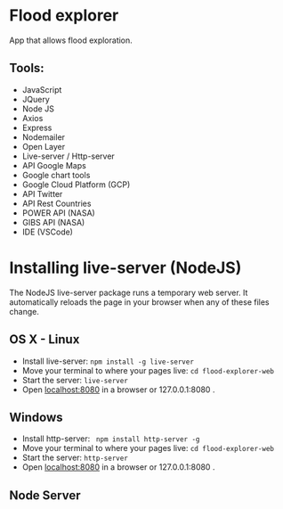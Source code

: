 # Flood explorer
App that allows flood exploration.

## Tools:
+ JavaScript
+ JQuery
+ Node JS
+ Axios
+ Express
+ Nodemailer
+ Open Layer
+ Live-server / Http-server
+ API Google Maps
+ Google chart tools 
+ Google Cloud Platform (GCP)
+ API Twitter
+ API Rest Countries
+ POWER API (NASA)
+ GIBS API (NASA)
+ IDE (VSCode)


# Installing live-server (NodeJS)

The NodeJS live-server package runs a temporary web server. It automatically reloads the page in your browser when any of these files change.

## OS X - Linux
+ Install live-server: `npm install -g live-server`
+ Move your terminal to where your pages live: `cd flood-explorer-web`
+ Start the server: `live-server `
+ Open [localhost:8080](localhost:8080) in a browser or 127.0.0.1:8080 .

## Windows
+ Install http-server: ` npm install http-server -g`
+ Move your terminal to where your pages live: `cd flood-explorer-web`
+ Start the server: `http-server `
+ Open [localhost:8080](localhost:8080) in a browser or 127.0.0.1:8080 .


## Node Server
